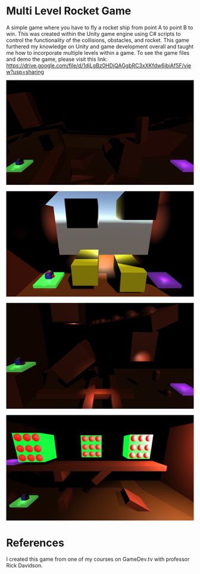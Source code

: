 # Multi Level Rocket Game

A simple game where you have to fly a rocket ship from point A to point B to win. This was created within the Unity game engine using C# scripts to control the functionality of the collisions, obstacles, and rocket. This game furthered my knowledge on Unity and game development overall and taught me how to incorporate multiple levels within a game. To see the game files and demo the game, please visit this link: https://drive.google.com/file/d/1djLgBz0HDjQAGgbRC3xXKfdw6jbiAf5F/view?usp=sharing

![My Image](level1.PNG)

![My Image](level2.PNG)

![My Image](level3.PNG)

![My Image](level4.PNG)

# References
I created this game from one of my courses on GameDev.tv with professor Rick Davidson.
